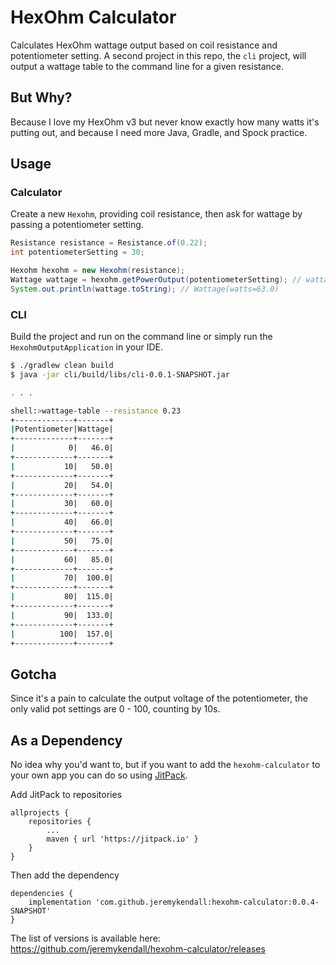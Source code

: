 # HexOhm Calculator

Calculates HexOhm wattage output based on coil resistance and potentiometer setting. A second project in this repo, the 
`cli` project, will output a wattage table to the command line for a given resistance.

## But Why?

Because I love my HexOhm v3 but never know exactly how many watts it's putting out, and because I need more Java, Gradle, 
and Spock practice.

## Usage

### Calculator

Create a new `Hexohm`, providing coil resistance, then ask for wattage by passing a potentiometer setting.

```java
Resistance resistance = Resistance.of(0.22);
int potentiometerSetting = 30;

Hexohm hexohm = new Hexohm(resistance);
Wattage wattage = hexohm.getPowerOutput(potentiometerSetting); // wattage == 63.0
System.out.println(wattage.toString); // Wattage(watts=63.0)
```

### CLI

Build the project and run on the command line or simply run the `HexohmOutputApplication` in your IDE.

```bash
$ ./gradlew clean build
$ java -jar cli/build/libs/cli-0.0.1-SNAPSHOT.jar

. . .

shell:>wattage-table --resistance 0.23
+-------------+-------+
|Potentiometer|Wattage|
+-------------+-------+
|            0|   46.0|
+-------------+-------+
|           10|   50.0|
+-------------+-------+
|           20|   54.0|
+-------------+-------+
|           30|   60.0|
+-------------+-------+
|           40|   66.0|
+-------------+-------+
|           50|   75.0|
+-------------+-------+
|           60|   85.0|
+-------------+-------+
|           70|  100.0|
+-------------+-------+
|           80|  115.0|
+-------------+-------+
|           90|  133.0|
+-------------+-------+
|          100|  157.0|
+-------------+-------+

```

## Gotcha

Since it's a pain to calculate the output voltage of the potentiometer, the only valid pot settings are 0 - 100, counting 
by 10s.

## As a Dependency

No idea why you'd want to, but if you want to add the `hexohm-calculator` to your own app you can do so using 
[JitPack](https://jitpack.io/).

Add JitPack to repositories

```
allprojects {
    repositories {
        ...
        maven { url 'https://jitpack.io' }
    }
}
```

Then add the dependency

```
dependencies {
    implementation 'com.github.jeremykendall:hexohm-calculator:0.0.4-SNAPSHOT'
}
```

The list of versions is available here: https://github.com/jeremykendall/hexohm-calculator/releases